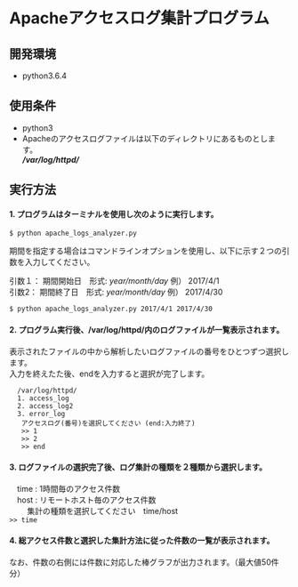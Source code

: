 # Apacheアクセスログ集計プログラム

## 開発環境  
* python3.6.4

## 使用条件
* python3  
* Apacheのアクセスログファイルは以下のディレクトリにあるものとします。  
    ***/var/log/httpd/***   
    
## 実行方法  
#### 1. プログラムはターミナルを使用し次のように実行します。  
`$ python apache_logs_analyzer.py`   

期間を指定する場合はコマンドラインオプションを使用し、以下に示す２つの引数を入力してください。 

引数１： 期間開始日　形式: *year/month/day*  例） 2017/4/1  
引数2： 期間終了日　形式: *year/month/day*  例） 2017/4/30  

`$ python apache_logs_analyzer.py 2017/4/1 2017/4/30`  

#### 2. プログラム実行後、/var/log/httpd/内のログファイルが一覧表示されます。  
表示されたファイルの中から解析したいログファイルの番号をひとつずつ選択します。  
入力を終えたた後、endを入力すると選択が完了します。  

      /var/log/httpd/  
      1. access_log  
      2. access_log2  
      3. error_log  
       アクセスログ(番号)を選択してください (end:入力終了)  
       >> 1  
       >> 2  
       >> end  

#### 3. ログファイルの選択完了後、ログ集計の種類を２種類から選択します。  
 　time : 1時間毎のアクセス件数  
 　host : リモートホスト毎のアクセス件数  
 　 
　集計の種類を選択してください　time/host  
  `>> time`  

#### 4. 総アクセス件数と選択した集計方法に従った件数の一覧が表示されます。  
  なお、件数の右側には件数に対応した棒グラフが出力されます。（最大値50件分）  
